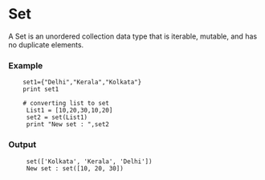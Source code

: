 # Set
A Set is an unordered collection data type that is iterable, mutable, and has no duplicate elements.

### Example
        set1={"Delhi","Kerala","Kolkata"}
        print set1
        
        # converting list to set
         List1 = [10,20,30,10,20]
         set2 = set(List1)
         print "New set : ",set2
         
### Output
         set(['Kolkata', 'Kerala', 'Delhi'])
         New set : set([10, 20, 30])
